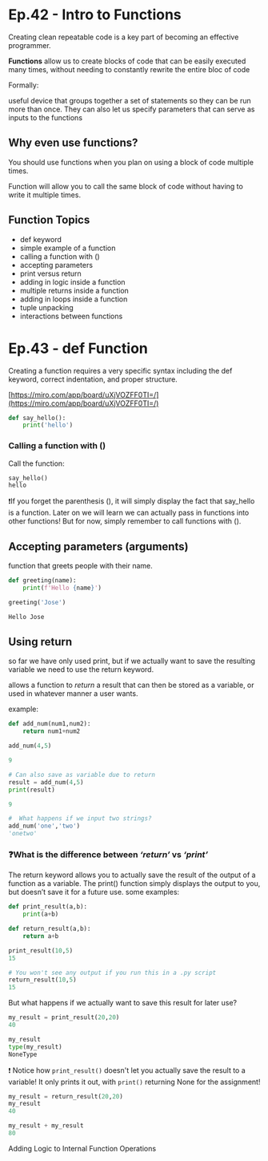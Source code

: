 # Ep.42 - Intro to Functions

Creating clean repeatable code is a key part of becoming an effective programmer.

**Functions** allow us to create blocks of code that can be easily executed many times, without needing to constantly rewrite the entire bloc of code

Formally:

useful device that groups together a set of statements so they can be run more than once. They can also let us specify parameters that can serve as inputs to the functions

## Why even use functions?

You should use functions when you plan on using a block of code multiple times.

Function will allow you to call the same block of code without having to write it multiple times.

## **Function Topics**

- def keyword
- simple example of a function
- calling a function with ()
- accepting parameters
- print versus return
- adding in logic inside a function
- multiple returns inside a function
- adding in loops inside a function
- tuple unpacking
- interactions between functions

# Ep.43 - def Function

Creating a function requires a very specific syntax including the def keyword, correct indentation, and proper structure.

[https://miro.com/app/board/uXjVOZFF0TI=/](https://miro.com/app/board/uXjVOZFF0TI=/)

```python
def say_hello():
    print('hello')
```

### Calling a function with ()

Call the function:

```python
say_hello()
hello
```

❗If you forget the parenthesis (), it will simply display the fact that say_hello is a function. Later on we will learn we can actually pass in functions into other functions! But for now, simply remember to call functions with ().

## **Accepting parameters (arguments)**

function that greets people with their name.

```python
def greeting(name):
    print(f'Hello {name}')

greeting('Jose')

Hello Jose
```

## **Using return**

so far we have only used print, but if we actually want to save the resulting variable we need to use the return keyword.

allows a function to *return* a result that can then be stored as a variable, or used in whatever manner a user wants.

example:

```python
def add_num(num1,num2):
    return num1+num2

add_num(4,5)

9

# Can also save as variable due to return
result = add_num(4,5)
print(result)

9

#  What happens if we input two strings?
add_num('one','two')
'onetwo'
```

### ❓What is the difference between ***‘return’*** vs ***‘print’***

The return keyword allows you to actually save the result of the output of a function as a variable.  The print() function simply displays the output to you, but doesn’t save it for a future use. 
some examples:

```python
def print_result(a,b):
    print(a+b)

def return_result(a,b):
    return a+b

print_result(10,5)
15

# You won't see any output if you run this in a .py script
return_result(10,5)
15
```

But what happens if we actually want to save this result for later use?

```python
my_result = print_result(20,20)
40

my_result
type(my_result)
NoneType
```

❗ Notice how `print_result()` doesn't let you actually save the result to a variable! It only prints it out, with `print()` returning None for the assignment!

```python
my_result = return_result(20,20)
my_result
40

my_result + my_result
80
```

Adding Logic to Internal Function Operations